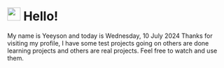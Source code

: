  <h1>
    <img src="https://emojis.slackmojis.com/emojis/images/1643510097/45343/hi.gif?1643510097" width="30"/> 
    Hello!
 </h1>
 <p>
    My name is Yeeyson and today is Wednesday, 10 July 2024
    Thanks for visiting my profile, I have some test projects going on others are done learning projects and others are real projects.
    Feel free to watch and use them.
 </p>